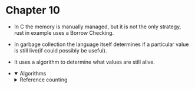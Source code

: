 # Chapter 10

- In C the memory is manually managed, but it is not the only strategy, rust in
  example uses a Borrow Checking.

- In garbage collection the language itself determines if a particular value
  is still live(if could possibly be useful).

- It uses a algorithm to determine what values are still alive.

- <details open>
  <summary>Algorithms</summary>

  <details>
  <summary>Reference counting</summary>

  - Simplest version of garabage collection.

  - Every object has an additional field that is it's count

  </details>
  </details>
